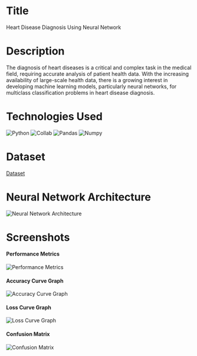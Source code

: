 # Title
Heart Disease Diagnosis Using Neural Network

# Description
The diagnosis of heart diseases is a critical and complex task in the medical field, requiring
accurate analysis of patient health data. With the increasing availability of large-scale health
data, there is a growing interest in developing machine learning models, particularly neural
networks, for multiclass classification problems in heart disease diagnosis.

# Technologies Used
![Python](https://img.shields.io/badge/Python-FFD43B?style=for-the-badge&logo=python&logoColor=blue)
![Collab](https://img.shields.io/badge/Colab-F9AB00?style=for-the-badge&logo=googlecolab&color=525252)
![Pandas](https://img.shields.io/badge/Pandas-2C2D72?style=for-the-badge&logo=pandas&logoColor=white)
![Numpy](https://img.shields.io/badge/Numpy-777BB4?style=for-the-badge&logo=numpy&logoColor=white)

# Dataset
[Dataset](https://www.kaggle.com/datasets/redwankarimsony/heart-disease-data)

# Neural Network Architecture
![Neural Network Architecture](https://github.com/Aparup-Dhar/Heart-Disease-Diagnosis-Using-Neural-Networks/blob/c7cf7c5de6ca7f0313c2c6d0c14e7a80b4eb0151/screenshots/Screenshot%202024-11-15%20165220.png)

# Screenshots
#### Performance Metrics
![Performance Metrics](https://github.com/Aparup-Dhar/Heart-Disease-Diagnosis-Using-Neural-Networks/blob/c7cf7c5de6ca7f0313c2c6d0c14e7a80b4eb0151/screenshots/Screenshot%202024-11-15%20165243.png)
#### Accuracy Curve Graph
![Accuracy Curve Graph](https://github.com/Aparup-Dhar/Heart-Disease-Diagnosis-Using-Neural-Networks/blob/c7cf7c5de6ca7f0313c2c6d0c14e7a80b4eb0151/screenshots/Screenshot%202024-11-15%20165304.png)
#### Loss Curve Graph
![Loss Curve Graph](https://github.com/Aparup-Dhar/Heart-Disease-Diagnosis-Using-Neural-Networks/blob/c7cf7c5de6ca7f0313c2c6d0c14e7a80b4eb0151/screenshots/Screenshot%202024-11-15%20165315.png)
#### Confusion Matrix
![Confusion Matrix](https://github.com/Aparup-Dhar/Heart-Disease-Diagnosis-Using-Neural-Networks/blob/c7cf7c5de6ca7f0313c2c6d0c14e7a80b4eb0151/screenshots/Screenshot%202024-11-15%20165329.png)
